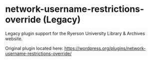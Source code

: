 network-username-restrictions-override (Legacy)
============================

Legacy plugin support for the Ryerson University Library & Archives website.

Original plugin located here: https://wordpress.org/plugins/network-username-restrictions-override/
